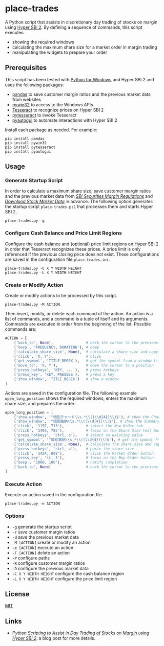 # place-trades #

<!-- Python script that assists in day trading of stocks on margin
using Hyper SBI 2 -->

<!-- hypersbi2 pandas pyautogui pytesseract python pywin32 tesseract
-->

A Python script that assists in discretionary day trading of stocks on
margin using [Hyper SBI
2](https://go.sbisec.co.jp/lp/lp_hyper_sbi2_211112.html).  By defining
a sequence of commands, this script executes:

  * showing the required windows
  * calculating the maximum share size for a market order in margin
    trading
  * manipulating the widgets to prepare your order

## Prerequisites ##

This script has been tested with [Python for
Windows](https://www.python.org/downloads/windows/) and Hyper SBI 2
and uses the following packages:

  * [pandas](https://pandas.pydata.org/) to save customer margin
    ratios and the previous market data from websites
  * [pywin32](https://github.com/mhammond/pywin32) to access to the
    Windows APIs
  * [Tesseract](https://tesseract-ocr.github.io/) to recognize prices
    on Hyper SBI 2
  * [pytesseract](https://github.com/madmaze/pytesseract) to invoke
    Tesseract
  * [pyautogui](https://pyautogui.readthedocs.io/en/latest/index.html)
    to automate interactions with Hyper SBI 2

Install each package as needed.  For example:

``` shell
pip install pandas
pip install pywin32
pip install pytesseract
pip install pyautogui
```

## Usage ##

### Generate Startup Script ###

In order to calculate a maximum share size, save customer margin
ratios and the previous market data from [*SBI Securities Margin
Regulations*](https://search.sbisec.co.jp/v2/popwin/attention/stock/margin_M29.html)
and [*Download Stock Market Data*](https://kabudata-dll.com/) in
advance.  The following option generates the startup script
`place-trades.ps1` that processes them and starts Hyper SBI 2.

``` shell
place-trades.py -g
```

### Configure Cash Balance and Price Limit Regions ###

Configure the cash balance and (optional) price limit regions on Hyper
SBI 2 in order that Tesseract recognizes these prices.  A price limit
is only referenced if the previous closing price does not exist.
These configurations are saved in the configuration file
`place-trades.ini`.

``` shell
place-trades.py -C X Y WIDTH HEIGHT
place-trades.py -L X Y WIDTH HEIGHT
```

### Create or Modify Action ###

Create or modify actions to be processed by this script.

``` shell
place-trades.py -M ACTION
```

Then insert, modify, or delete each command of the action.  An action
is a list of commands, and a command is a tuple of itself and its
arguments.  Commands are executed in order from the beginning of the
list.  Possible commands are:

``` python
ACTION = [
    ('back_to', None),               # back the cursor to the previous position
    ('beep', 'FREQUENCY, DURATION'), # beep
    ('calculate_share_size', None),  # calculate a share size and copy it
    ('click', 'X, Y'),               # click
    ('get_symbol', 'TITLE_REGEX'),   # get the symbol from a window title
    ('move_to', 'X, Y'),             # move the cursor to a position
    ('press_hotkeys', 'KEY, ...'),   # press hotkeys
    ('press_key', 'KEY, PRESSES'),   # press a key
    ('show_window', 'TITLE_REGEX')   # show a window
]
```

Actions are saved in the configuration file.  The following example
`open_long_position` shows the required windows, enters the maximum
share size, and prepares the order.

``` python
open_long_position = [
    ('show_window', '^個別チャート\\s.*\\((\\d{4})\\)$'), # show the Chart window
    ('show_window', '^個別銘柄\\s.*\\((\\d{4})\\)$'), # show the Summary window
    ('click', '1157, 713'),          # select the New Order tab
    ('click', '1492, 785'),          # focus on the Share Size text box
    ('press_hotkeys', 'ctrl, a'),    # select an existing value
    ('get_symbol', '^個別銘柄\\s.*\\((\\d{4})\\)$'), # get the symbol from the Summary window
    ('calculate_share_size', None),  # calculate the share size and copy it
    ('press_hotkeys', 'ctrl, v'),    # paste the share size
    ('click', '1424, 808'),          # click the Market Order button
    ('press_key', '\t, 3'),          # focus on the Buy Order button
    ('beep', '1000, 100'),           # notify completion
    ('back_to', None)                # back the cursor to the previous position
]
```

### Execute Action ###

Execute an action saved in the configuration file.

``` shell
place-trades.py -e ACTION
```

### Options ###

  * `-g` generate the startup script
  * `-r` save customer margin ratios
  * `-d` save the previous market data
  * `-M [ACTION]` create or modify an action
  * `-e [ACTION]` execute an action
  * `-T [ACTION]` delete an action
  * `-P` configure paths
  * `-R` configure customer margin ratios
  * `-D` configure the previous market data
  * `-C X Y WIDTH HEIGHT` configure the cash balance region
  * `-L X Y WIDTH HEIGHT` configure the price limit region

## License ##

[MIT](LICENSE.md)

## Links ##

  * [*Python Scripting to Assist in Day Trading of Stocks on Margin
    using Hyper SBI 2*](): a blog post for more details.
